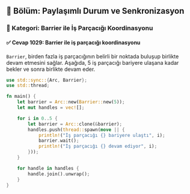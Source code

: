 ## 📘 Bölüm: Paylaşımlı Durum ve Senkronizasyon
### 🔹 Kategori: Barrier ile İş Parçacığı Koordinasyonu
#### ✅ Cevap 1029: Barrier ile iş parçacığı koordinasyonu

`Barrier`, birden fazla iş parçacığının belirli bir noktada buluşup birlikte devam etmesini sağlar. Aşağıda, 5 iş parçacığı bariyere ulaşana kadar bekler ve sonra birlikte devam eder.

```rust
use std::sync::{Arc, Barrier};
use std::thread;

fn main() {
    let barrier = Arc::new(Barrier::new(5));
    let mut handles = vec![];

    for i in 0..5 {
        let barrier = Arc::clone(&barrier);
        handles.push(thread::spawn(move || {
            println!("İş parçacığı {} bariyere ulaştı", i);
            barrier.wait();
            println!("İş parçacığı {} devam ediyor", i);
        }));
    }

    for handle in handles {
        handle.join().unwrap();
    }
}
```
